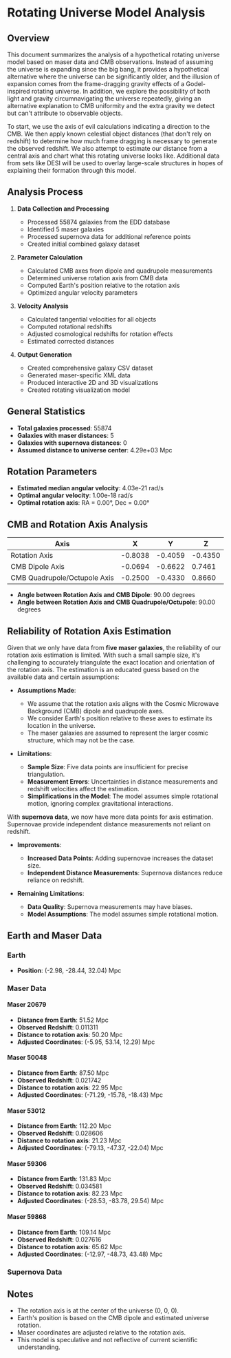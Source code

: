 
# Rotating Universe Model Analysis

## Overview

This document summarizes the analysis of a hypothetical rotating universe model based on maser data and CMB observations. Instead of assuming the universe is expanding since the big bang, it provides a hypothetical alternative where the universe can be significantly older, and the illusion of expansion comes from the frame-dragging gravity effects of a Godel-inspired rotating universe. In addition, we explore the possibility of both light and gravity circumnavigating the universe repeatedly, giving an alternative explanation to CMB uniformity and the extra gravity we detect but can't attribute to observable objects. 

To start, we use the axis of evil calculations indicating a direction to the CMB. We then apply known celestial object distances (that don't rely on redshift) to determine how much frame dragging is necessary to generate the observed redshift. We also attempt to estimate our distance from a central axis and chart what this rotating universe looks like. Additional data from sets like DESI will be used to overlay large-scale structures in hopes of explaining their formation through this model.

## Analysis Process

1. **Data Collection and Processing**
   - Processed 55874 galaxies from the EDD database
   - Identified 5 maser galaxies
   - Processed supernova data for additional reference points
   - Created initial combined galaxy dataset

2. **Parameter Calculation**
   - Calculated CMB axes from dipole and quadrupole measurements
   - Determined universe rotation axis from CMB data
   - Computed Earth's position relative to the rotation axis
   - Optimized angular velocity parameters

3. **Velocity Analysis**
   - Calculated tangential velocities for all objects
   - Computed rotational redshifts
   - Adjusted cosmological redshifts for rotation effects
   - Estimated corrected distances

4. **Output Generation**
   - Created comprehensive galaxy CSV dataset
   - Generated maser-specific XML data
   - Produced interactive 2D and 3D visualizations
   - Created rotating visualization model

## General Statistics

- **Total galaxies processed**: 55874
- **Galaxies with maser distances**: 5
- **Galaxies with supernova distances**: 0
- **Assumed distance to universe center**: 4.29e+03 Mpc

## Rotation Parameters

- **Estimated median angular velocity**: 4.03e-21 rad/s
- **Optimal angular velocity**: 1.00e-18 rad/s
- **Optimal rotation axis**: RA = 0.00°, Dec = 0.00°

## CMB and Rotation Axis Analysis

| Axis | X | Y | Z |
|------|---|---|---|
| Rotation Axis | -0.8038 | -0.4059 | -0.4350 |
| CMB Dipole Axis | -0.0694 | -0.6622 | 0.7461 |
| CMB Quadrupole/Octupole Axis | -0.2500 | -0.4330 | 0.8660 |

- **Angle between Rotation Axis and CMB Dipole**: 90.00 degrees
- **Angle between Rotation Axis and CMB Quadrupole/Octupole**: 90.00 degrees

## Reliability of Rotation Axis Estimation

Given that we only have data from **five maser galaxies**, the reliability of our rotation axis estimation is limited. With such a small sample size, it's challenging to accurately triangulate the exact location and orientation of the rotation axis. The estimation is an educated guess based on the available data and certain assumptions:

- **Assumptions Made**:
  - We assume that the rotation axis aligns with the Cosmic Microwave Background (CMB) dipole and quadrupole axes.
  - We consider Earth's position relative to these axes to estimate its location in the universe.
  - The maser galaxies are assumed to represent the larger cosmic structure, which may not be the case.

- **Limitations**:
  - **Sample Size**: Five data points are insufficient for precise triangulation.
  - **Measurement Errors**: Uncertainties in distance measurements and redshift velocities affect the estimation.
  - **Simplifications in the Model**: The model assumes simple rotational motion, ignoring complex gravitational interactions.

With **supernova data**, we now have more data points for axis estimation. Supernovae provide independent distance measurements not reliant on redshift.

- **Improvements**:
  - **Increased Data Points**: Adding supernovae increases the dataset size.
  - **Independent Distance Measurements**: Supernova distances reduce reliance on redshift.

- **Remaining Limitations**:
  - **Data Quality**: Supernova measurements may have biases.
  - **Model Assumptions**: The model assumes simple rotational motion.

## Earth and Maser Data

### Earth

- **Position**: (-2.98, -28.44, 32.04) Mpc

### Maser Data

#### Maser 20679
- **Distance from Earth**: 51.52 Mpc
- **Observed Redshift**: 0.011311
- **Distance to rotation axis**: 50.20 Mpc
- **Adjusted Coordinates**: (-5.95, 53.14, 12.29) Mpc

#### Maser 50048
- **Distance from Earth**: 87.50 Mpc
- **Observed Redshift**: 0.021742
- **Distance to rotation axis**: 22.95 Mpc
- **Adjusted Coordinates**: (-71.29, -15.78, -18.43) Mpc

#### Maser 53012
- **Distance from Earth**: 112.20 Mpc
- **Observed Redshift**: 0.028606
- **Distance to rotation axis**: 21.23 Mpc
- **Adjusted Coordinates**: (-79.13, -47.37, -22.04) Mpc

#### Maser 59306
- **Distance from Earth**: 131.83 Mpc
- **Observed Redshift**: 0.034581
- **Distance to rotation axis**: 82.23 Mpc
- **Adjusted Coordinates**: (-28.53, -83.78, 29.54) Mpc

#### Maser 59868
- **Distance from Earth**: 109.14 Mpc
- **Observed Redshift**: 0.027616
- **Distance to rotation axis**: 65.62 Mpc
- **Adjusted Coordinates**: (-12.97, -48.73, 43.48) Mpc

### Supernova Data

## Notes

- The rotation axis is at the center of the universe (0, 0, 0).
- Earth's position is based on the CMB dipole and estimated universe rotation.
- Maser coordinates are adjusted relative to the rotation axis.
- This model is speculative and not reflective of current scientific understanding.
